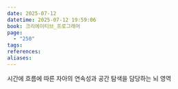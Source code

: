 ```yaml
---
date: 2025-07-12
datetime: 2025-07-12 19:59:06
book: 크리에이티브_프로그래머
page:
  - "250"
tags: 
references: 
aliases:
---
```

시간에 흐름에 따른 자아의 연속성과 공간 탐색을 담당하는 뇌 영역